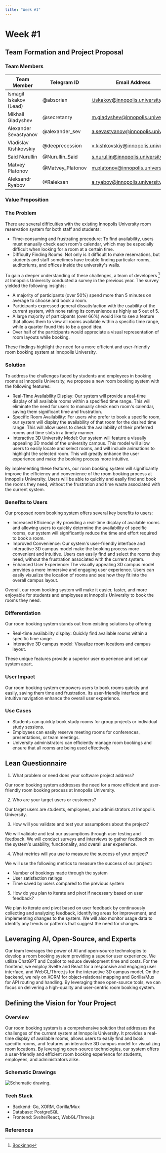 ```yaml
---
title: "Week #1"
---
```


# Week #1

## **Team Formation and Project Proposal**

### **Team Members**

| Team Member              | Telegram ID   | Email Address   |
|--------------------------|---------------|-----------------|
| Ismagil Iskakov (Lead)    | @absorian | i.iskakov@innopolis.university |
| Mikhail Gladyshev            | @secretanry | m.gladyshev@innopolis.university |
| Alexander Sevastyanov            | @alexander_sev | a.sevastyanov@innopolis.university |
| Vladislav Kishkovskiy            | @deeprecession | v.kishkovskiy@innopolis.university |
| Said Nurullin            | @Nurullin_Said | s.nurullin@innopolis.university |
| Matvey Platonov | @Matvey_Platonov | m.platonov@innopolis.university |
| Aleksandr Ryabov | @Raleksan | a.ryabov@innopolis.university |

### **Value Proposition**

### The Problem

There are several difficulties with the existing Innopolis University room reservation system for both staff and students:
- Time-consuming and frustrating procedure: To find availability, users must manually check each room's calendar, which may be especially difficult when looking for a room at a certain time.
- Difficulty Finding Rooms: Not only is it difficult to make reservations, but students and staff sometimes have trouble finding particular rooms, auditoriums, and offices inside the university's walls.

To gain a deeper understanding of these challenges, a team of developers [^1] at Innopolis University conducted a survey in the previous year. The survey yielded the following insights:
- A majority of participants (over 50%) spend more than 5 minutes on average to choose and book a room.
- Participants expressed general dissatisfaction with the usability of the current system, with none rating its convenience as highly as 5 out of 5.
- A large majority of participants (over 66%) would like to see a feature that allows them to view all rooms available within a specific time range, while a quarter found this to be a good idea.
- Over half of the participants would appreciate a visual representation of room layouts while booking.

These findings highlight the need for a more efficient and user-friendly room booking system at Innopolis University.


### Solution

To address the challenges faced by students and employees in booking rooms at Innopolis University, we propose a new room booking system with the following features:
- Real-Time Availability Display: Our system will provide a real-time display of all available rooms within a specified time range. This will eliminate the need for users to manually check each room's calendar, saving them significant time and frustration.
- Specific Room Availability: For users who prefer to book a specific room, our system will display the availability of that room for the desired time range. This will allow users to check the availability of their preferred rooms and time slots in a timely manner.
- Interactive 3D University Model: Our system will feature a visually appealing 3D model of the university campus. This model will allow users to easily locate and select rooms, and will include animations to highlight the selected room. This will greatly enhance the user experience and make the booking process more intuitive.

By implementing these features, our room booking system will significantly improve the efficiency and convenience of the room booking process at Innopolis University. Users will be able to quickly and easily find and book the rooms they need, without the frustration and time waste associated with the current system.


### Benefits to Users

Our proposed room booking system offers several key benefits to users:
- Increased Efficiency: By providing a real-time display of available rooms and allowing users to quickly determine the availability of specific rooms, our system will significantly reduce the time and effort required to book a room.
- Improved Convenience: Our system's user-friendly interface and interactive 3D campus model make the booking process more convenient and intuitive. Users can easily find and select the rooms they need, without the frustration associated with the current system.
- Enhanced User Experience: The visually appealing 3D campus model provides a more immersive and engaging user experience. Users can easily visualize the location of rooms and see how they fit into the overall campus layout.

Overall, our room booking system will make it easier, faster, and more enjoyable for students and employees at Innopolis University to book the rooms they need.


### Differentiation

Our room booking system stands out from existing solutions by offering:
- Real-time availability display: Quickly find available rooms within a specific time range.
- Interactive 3D campus model: Visualize room locations and campus layout.

These unique features provide a superior user experience and set our system apart.


### User Impact

Our room booking system empowers users to book rooms quickly and easily, saving them time and frustration. Its user-friendly interface and intuitive navigation enhance the overall user experience.

### Use Cases

- Students can quickly book study rooms for group projects or individual study sessions.
- Employees can easily reserve meeting rooms for conferences, presentations, or team meetings.
- University administrators can efficiently manage room bookings and ensure that all rooms are being used effectively.


## **Lean Questionnaire**

1. What problem or need does your software project address?

Our room booking system addresses the need for a more efficient and user-friendly room booking process at Innopolis University.

2. Who are your target users or customers?

Our target users are students, employees, and administrators at Innopolis University.

3. How will you validate and test your assumptions about the project?

We will validate and test our assumptions through user testing and feedback. We will conduct surveys and interviews to gather feedback on the system's usability, functionality, and overall user experience.

4. What metrics will you use to measure the success of your project?

We will use the following metrics to measure the success of our project:

- Number of bookings made through the system
- User satisfaction ratings
- Time saved by users compared to the previous system

5. How do you plan to iterate and pivot if necessary based on user feedback?

We plan to iterate and pivot based on user feedback by continuously collecting and analyzing feedback, identifying areas for improvement, and implementing changes to the system. We will also monitor usage data to identify any trends or patterns that suggest the need for changes.


## **Leveraging AI, Open-Source, and Experts**

Our team leverages the power of AI and open-source technologies to develop a room booking system providing a superior user experience. We utilize ChatGPT and Copilot to reduce development time and costs. For the frontend, we employ Svelte and React for a responsive and engaging user interface, and WebGL/Three.js for the interactive 3D campus model. On the backend, we rely on XORM for object-relational mapping and Gorilla/Mux for API routing and handling. By leveraging these open-source tools, we can focus on delivering a high-quality and user-centric room booking system.

## **Defining the Vision for Your Project**

### Overview

Our room booking system is a comprehensive solution that addresses the challenges of the current system at Innopolis University. It provides a real-time display of available rooms, allows users to easily find and book specific rooms, and features an interactive 3D campus model for visualizing room locations. By leveraging open-source technologies, our system offers a user-friendly and efficient room booking experience for students, employees, and administrators alike.

### Schematic Drawings

   ![Schematic drawing](/2024/Bookrooms/schema.jpg "Schema").

### Tech Stack

- Backend: Go, XORM, Gorilla/Mux
- Database: PostgreSQL
- Frontend: Svelte/React, WebGL/Three.js



### References

[^1]: [Bookinng](docs/2023/bookinng/)
